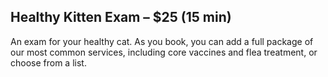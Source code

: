 [data:description]::

## Healthy Kitten Exam – $25 (15 min)

An exam for your healthy cat. As you book, you can add a full package of our most common services, including core vaccines and flea treatment, or choose from a list.